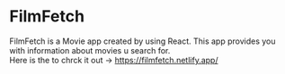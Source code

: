 
# FilmFetch

FilmFetch is a Movie app created by using React. This app provides you with information about movies u search for.<br>
Here is the to chrck it out -> https://filmfetch.netlify.app/

